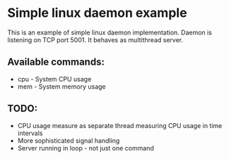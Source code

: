 # Simple linux daemon example

This is an example of simple linux daemon implementation. Daemon is listening on TCP port 5001. It behaves as multithread server.

## Available commands:

* cpu - System CPU usage
* mem - System memory usage

## TODO:

* CPU usage measure as separate thread measuring CPU usage in time intervals
* More sophisticated signal handling
* Server running in loop - not just one command
